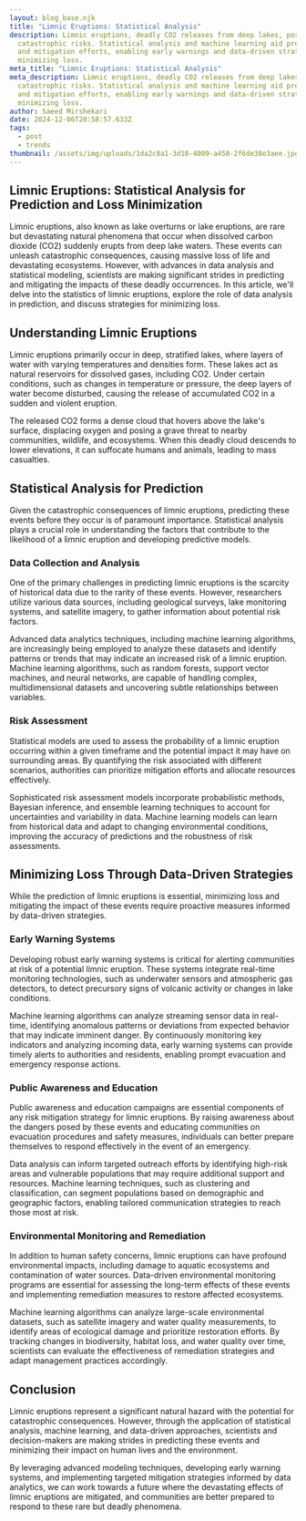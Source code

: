 ```yaml
---
layout: blog_base.njk
title: "Limnic Eruptions: Statistical Analysis"
description: Limnic eruptions, deadly CO2 releases from deep lakes, pose
  catastrophic risks. Statistical analysis and machine learning aid prediction
  and mitigation efforts, enabling early warnings and data-driven strategies for
  minimizing loss.
meta_title: "Limnic Eruptions: Statistical Analysis"
meta_description: Limnic eruptions, deadly CO2 releases from deep lakes, pose
  catastrophic risks. Statistical analysis and machine learning aid prediction
  and mitigation efforts, enabling early warnings and data-driven strategies for
  minimizing loss.
author: Saeed Mirshekari
date: 2024-12-06T20:58:57.633Z
tags:
  - post
  - trends
thumbnail: /assets/img/uploads/1da2c8a1-3d10-4009-a450-2f6de38e3aee.jpg
---
```

## Limnic Eruptions: Statistical Analysis for Prediction and Loss Minimization

Limnic eruptions, also known as lake overturns or lake eruptions, are rare but devastating natural phenomena that occur when dissolved carbon dioxide (CO2) suddenly erupts from deep lake waters. These events can unleash catastrophic consequences, causing massive loss of life and devastating ecosystems. However, with advances in data analysis and statistical modeling, scientists are making significant strides in predicting and mitigating the impacts of these deadly occurrences. In this article, we'll delve into the statistics of limnic eruptions, explore the role of data analysis in prediction, and discuss strategies for minimizing loss.

## Understanding Limnic Eruptions

Limnic eruptions primarily occur in deep, stratified lakes, where layers of water with varying temperatures and densities form. These lakes act as natural reservoirs for dissolved gases, including CO2. Under certain conditions, such as changes in temperature or pressure, the deep layers of water become disturbed, causing the release of accumulated CO2 in a sudden and violent eruption.

The released CO2 forms a dense cloud that hovers above the lake's surface, displacing oxygen and posing a grave threat to nearby communities, wildlife, and ecosystems. When this deadly cloud descends to lower elevations, it can suffocate humans and animals, leading to mass casualties.

## Statistical Analysis for Prediction

Given the catastrophic consequences of limnic eruptions, predicting these events before they occur is of paramount importance. Statistical analysis plays a crucial role in understanding the factors that contribute to the likelihood of a limnic eruption and developing predictive models.

### Data Collection and Analysis

One of the primary challenges in predicting limnic eruptions is the scarcity of historical data due to the rarity of these events. However, researchers utilize various data sources, including geological surveys, lake monitoring systems, and satellite imagery, to gather information about potential risk factors.

Advanced data analytics techniques, including machine learning algorithms, are increasingly being employed to analyze these datasets and identify patterns or trends that may indicate an increased risk of a limnic eruption. Machine learning algorithms, such as random forests, support vector machines, and neural networks, are capable of handling complex, multidimensional datasets and uncovering subtle relationships between variables.

### Risk Assessment

Statistical models are used to assess the probability of a limnic eruption occurring within a given timeframe and the potential impact it may have on surrounding areas. By quantifying the risk associated with different scenarios, authorities can prioritize mitigation efforts and allocate resources effectively.

Sophisticated risk assessment models incorporate probabilistic methods, Bayesian inference, and ensemble learning techniques to account for uncertainties and variability in data. Machine learning models can learn from historical data and adapt to changing environmental conditions, improving the accuracy of predictions and the robustness of risk assessments.

## Minimizing Loss Through Data-Driven Strategies

While the prediction of limnic eruptions is essential, minimizing loss and mitigating the impact of these events require proactive measures informed by data-driven strategies.

### Early Warning Systems

Developing robust early warning systems is critical for alerting communities at risk of a potential limnic eruption. These systems integrate real-time monitoring technologies, such as underwater sensors and atmospheric gas detectors, to detect precursory signs of volcanic activity or changes in lake conditions.

Machine learning algorithms can analyze streaming sensor data in real-time, identifying anomalous patterns or deviations from expected behavior that may indicate imminent danger. By continuously monitoring key indicators and analyzing incoming data, early warning systems can provide timely alerts to authorities and residents, enabling prompt evacuation and emergency response actions.

### Public Awareness and Education

Public awareness and education campaigns are essential components of any risk mitigation strategy for limnic eruptions. By raising awareness about the dangers posed by these events and educating communities on evacuation procedures and safety measures, individuals can better prepare themselves to respond effectively in the event of an emergency.

Data analysis can inform targeted outreach efforts by identifying high-risk areas and vulnerable populations that may require additional support and resources. Machine learning techniques, such as clustering and classification, can segment populations based on demographic and geographic factors, enabling tailored communication strategies to reach those most at risk.

### Environmental Monitoring and Remediation

In addition to human safety concerns, limnic eruptions can have profound environmental impacts, including damage to aquatic ecosystems and contamination of water sources. Data-driven environmental monitoring programs are essential for assessing the long-term effects of these events and implementing remediation measures to restore affected ecosystems.

Machine learning algorithms can analyze large-scale environmental datasets, such as satellite imagery and water quality measurements, to identify areas of ecological damage and prioritize restoration efforts. By tracking changes in biodiversity, habitat loss, and water quality over time, scientists can evaluate the effectiveness of remediation strategies and adapt management practices accordingly.

## Conclusion

Limnic eruptions represent a significant natural hazard with the potential for catastrophic consequences. However, through the application of statistical analysis, machine learning, and data-driven approaches, scientists and decision-makers are making strides in predicting these events and minimizing their impact on human lives and the environment.

By leveraging advanced modeling techniques, developing early warning systems, and implementing targeted mitigation strategies informed by data analytics, we can work towards a future where the devastating effects of limnic eruptions are mitigated, and communities are better prepared to respond to these rare but deadly phenomena.
